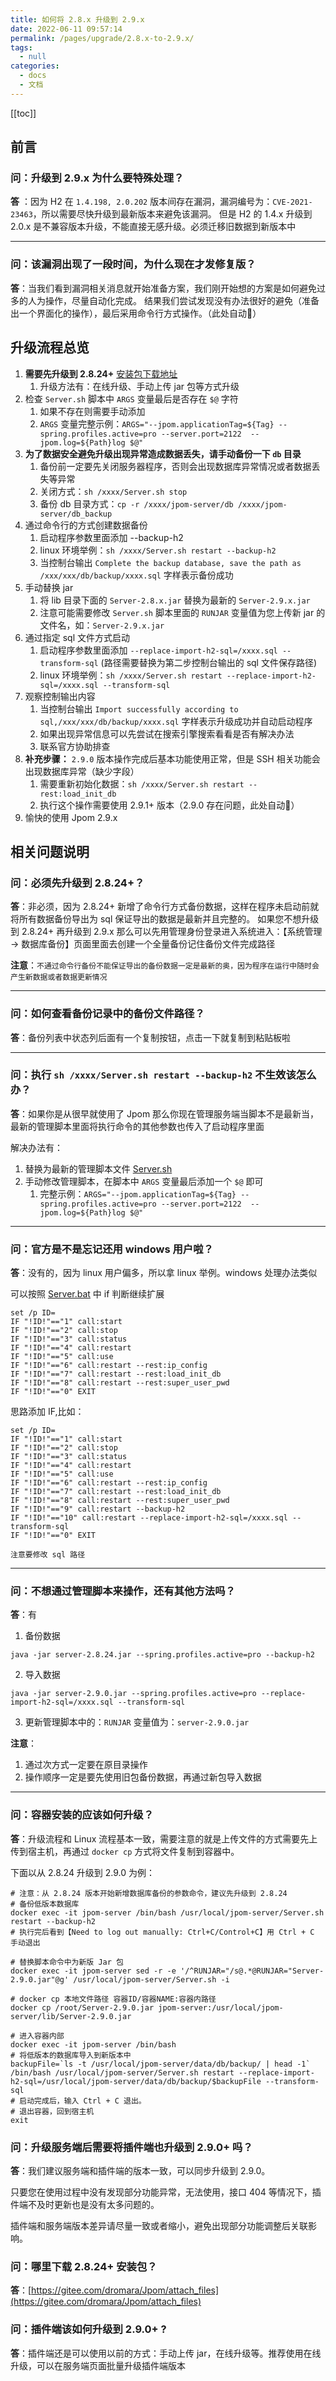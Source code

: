 ```yaml
---
title: 如何将 2.8.x 升级到 2.9.x
date: 2022-06-11 09:57:14
permalink: /pages/upgrade/2.8.x-to-2.9.x/
tags: 
  - null
categories: 
  - docs
  - 文档
---
```


[[toc]]

## 前言

### 问：升级到 2.9.x 为什么要特殊处理？

**答** ：因为 H2 在 `1.4.198, 2.0.202` 版本间存在漏洞，漏洞编号为：`CVE-2021-23463`，所以需要尽快升级到最新版本来避免该漏洞。
但是 H2 的 1.4.x 升级到 2.0.x 是不兼容版本升级，不能直接无感升级。必须迁移旧数据到新版本中

---

### 问：该漏洞出现了一段时间，为什么现在才发修复版？

**答**：当我们看到漏洞相关消息就开始准备方案，我们刚开始想的方案是如何避免过多的人为操作，尽量自动化完成。
结果我们尝试发现没有办法很好的避免（准备出一个界面化的操作），最后采用命令行方式操作。（此处自动🐶）

## 升级流程总览

1. **需要先升级到 2.8.24+** [安装包下载地址](https://gitee.com/dromara/Jpom/attach_files)
   1. 升级方法有：在线升级、手动上传 jar 包等方式升级
2. 检查 `Server.sh` 脚本中 `ARGS` 变量最后是否存在 `$@` 字符
   1. 如果不存在则需要手动添加
   2. `ARGS` 变量完整示例：`ARGS="--jpom.applicationTag=${Tag} --spring.profiles.active=pro --server.port=2122  --jpom.log=${Path}log $@"`
3. **为了数据安全避免升级出现异常造成数据丢失，请手动备份一下 `db` 目录**
   1. 备份前一定要先关闭服务器程序，否则会出现数据库异常情况或者数据丢失等异常
   2. 关闭方式：`sh /xxxx/Server.sh stop`
   3. 备份 db 目录方式：`cp -r /xxxx/jpom-server/db /xxxx/jpom-server/db_backup`
4. 通过命令行的方式创建数据备份
    1. 启动程序参数里面添加 --backup-h2
    2. linux 环境举例：`sh /xxxx/Server.sh restart --backup-h2`
    3. 当控制台输出 `Complete the backup database, save the path as /xxx/xxx/db/backup/xxxx.sql` 字样表示备份成功
5. 手动替换 jar
   1. 将 lib 目录下面的 `Server-2.8.x.jar` 替换为最新的 `Server-2.9.x.jar`
   2. 注意可能需要修改 `Server.sh` 脚本里面的 `RUNJAR` 变量值为您上传新 jar 的文件名，如：`Server-2.9.x.jar`
6. 通过指定 sql 文件方式启动
   1. 启动程序参数里面添加 `--replace-import-h2-sql=/xxxx.sql --transform-sql` (路径需要替换为第二步控制台输出的 sql 文件保存路径)
   2. linux 环境举例：`sh /xxxx/Server.sh restart --replace-import-h2-sql=/xxxx.sql --transform-sql`
7. 观察控制输出内容
   1. 当控制台输出 `Import successfully according to sql,/xxx/xxx/db/backup/xxxx.sql` 字样表示升级成功并自动启动程序
   2. 如果出现异常信息可以先尝试在搜索引擎搜索看看是否有解决办法
   3. 联系官方协助排查
8. **补充步骤：** `2.9.0` 版本操作完成后基本功能使用正常，但是 SSH 相关功能会出现数据库异常（缺少字段）
   1. 需要重新初始化数据：`sh /xxxx/Server.sh restart --rest:load_init_db`
   2. 执行这个操作需要使用 2.9.1+ 版本（2.9.0 存在问题，此处自动🐶）
9. 愉快的使用 Jpom 2.9.x

## 相关问题说明

### 问：必须先升级到 2.8.24+？

**答**：非必须，因为 2.8.24+ 新增了命令行方式备份数据，这样在程序未启动前就将所有数据备份导出为 sql 保证导出的数据是最新并且完整的。
如果您不想升级到 2.8.24+ 再升级到 2.9.x 那么可以先用管理身份登录进入系统进入：【系统管理 -> 数据库备份】页面里面去创建一个全量备份记住备份文件完成路径

**注意**：`不通过命令行备份不能保证导出的备份数据一定是最新的奥，因为程序在运行中随时会产生新数据或者数据更新情况`


---- 

### 问：如何查看备份记录中的备份文件路径？

**答**：备份列表中状态列后面有一个复制按钮，点击一下就复制到粘贴板啦

---- 

### 问：执行 `sh /xxxx/Server.sh restart --backup-h2` 不生效该怎么办？

**答**：如果你是从很早就使用了 Jpom 那么你现在管理服务端当脚本不是最新当，最新的管理脚本里面将执行命令的其他参数也传入了启动程序里面

解决办法有：

1. 替换为最新的管理脚本文件 [Server.sh](https://gitee.com/dromara/Jpom/blob/master/modules/server/script/Server.sh)
2. 手动修改管理脚本，在脚本中 `ARGS` 变量最后添加一个 `$@` 即可
   1. 完整示例：`ARGS="--jpom.applicationTag=${Tag} --spring.profiles.active=pro --server.port=2122  --jpom.log=${Path}log $@"`

----

### 问：官方是不是忘记还用 windows 用户啦？

**答**：没有的，因为 linux 用户偏多，所以拿 linux 举例。windows 处理办法类似

可以按照 [Server.bat](https://gitee.com/dromara/Jpom/blob/master/modules/server/script/Server.bat) 中 if 判断继续扩展

```shell
set /p ID=
IF "!ID!"=="1" call:start
IF "!ID!"=="2" call:stop
IF "!ID!"=="3" call:status
IF "!ID!"=="4" call:restart
IF "!ID!"=="5" call:use
IF "!ID!"=="6" call:restart --rest:ip_config
IF "!ID!"=="7" call:restart --rest:load_init_db
IF "!ID!"=="8" call:restart --rest:super_user_pwd
IF "!ID!"=="0" EXIT
```

思路添加 IF,比如：

```shell
set /p ID=
IF "!ID!"=="1" call:start
IF "!ID!"=="2" call:stop
IF "!ID!"=="3" call:status
IF "!ID!"=="4" call:restart
IF "!ID!"=="5" call:use
IF "!ID!"=="6" call:restart --rest:ip_config
IF "!ID!"=="7" call:restart --rest:load_init_db
IF "!ID!"=="8" call:restart --rest:super_user_pwd
IF "!ID!"=="9" call:restart --backup-h2
IF "!ID!"=="10" call:restart --replace-import-h2-sql=/xxxx.sql --transform-sql
IF "!ID!"=="0" EXIT
```

`注意要修改 sql 路径`

----

### 问：不想通过管理脚本来操作，还有其他方法吗？

**答**：有

1. 备份数据

```shell
java -jar server-2.8.24.jar --spring.profiles.active=pro --backup-h2
```
2. 导入数据

```shell
java -jar server-2.9.0.jar --spring.profiles.active=pro --replace-import-h2-sql=/xxxx.sql --transform-sql
```

3. 更新管理脚本中的：`RUNJAR` 变量值为：`server-2.9.0.jar`

**注意**：

1. 通过次方式一定要在原目录操作
2. 操作顺序一定是要先使用旧包备份数据，再通过新包导入数据

----

### 问：容器安装的应该如何升级？

**答**：升级流程和 Linux 流程基本一致，需要注意的就是上传文件的方式需要先上传到宿主机，再通过 `docker cp` 方式将文件复制到容器中。

下面以从 2.8.24 升级到 2.9.0 为例：

```shell
# 注意：从 2.8.24 版本开始新增数据库备份的参数命令，建议先升级到 2.8.24
# 备份低版本数据库
docker exec -it jpom-server /bin/bash /usr/local/jpom-server/Server.sh restart --backup-h2
# 执行完后看到【Need to log out manually: Ctrl+C/Control+C】用 Ctrl + C 手动退出

# 替换脚本命令中为新版 Jar 包
docker exec -it jpom-server sed -r -e '/^RUNJAR="/s@.*@RUNJAR="Server-2.9.0.jar"@g' /usr/local/jpom-server/Server.sh -i

# docker cp 本地文件路径 容器ID/容器NAME:容器内路径
docker cp /root/Server-2.9.0.jar jpom-server:/usr/local/jpom-server/lib/Server-2.9.0.jar

# 进入容器内部
docker exec -it jpom-server /bin/bash
# 将低版本的数据库导入到新版本中
backupFile=`ls -t /usr/local/jpom-server/data/db/backup/ | head -1`
/bin/bash /usr/local/jpom-server/Server.sh restart --replace-import-h2-sql=/usr/local/jpom-server/data/db/backup/$backupFile --transform-sql
# 启动完成后，输入 Ctrl + C 退出。
# 退出容器，回到宿主机
exit
```

### 问：升级服务端后需要将插件端也升级到 2.9.0+ 吗？

**答**：我们建议服务端和插件端的版本一致，可以同步升级到 2.9.0。

只要您在使用过程中没有发现部分功能异常，无法使用，接口 404 等情况下，插件端不及时更新也是没有太多问题的。

插件端和服务端版本差异请尽量一致或者缩小，避免出现部分功能调整后关联影响。

### 问：哪里下载 2.8.24+ 安装包？

**答**：[https://gitee.com/dromara/Jpom/attach_files](https://gitee.com/dromara/Jpom/attach_files)

### 问：插件端该如何升级到 2.9.0+ ?

**答**：插件端还是可以使用以前的方式：手动上传 jar，在线升级等。推荐使用在线升级，可以在服务端页面批量升级插件端版本
